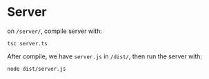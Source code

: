 # Server

on `/server/`, compile server with:
```
tsc server.ts
```
After compile, we have `server.js` in `/dist/`, then run the server with:
```
node dist/server.js
```